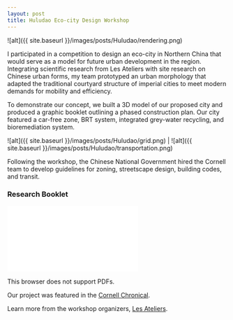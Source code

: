 ```yaml
---
layout: post
title: Huludao Eco-city Design Workshop
---
```


![alt]({{ site.baseurl }}/images/posts/Huludao/rendering.png)

I participated in a competition to design an eco-city in Northern China that would serve as a model for future urban development in the region. Integrating scientific research from Les Ateliers with site research on Chinese urban forms, my team prototyped an urban morphology that adapted the traditional courtyard structure of imperial cities to meet modern demands for mobility and efficiency. 

To demonstrate our concept, we built a 3D model of our proposed city and produced a graphic booklet outlining a phased construction plan. Our city featured a car-free zone, BRT system, integrated grey-water recycling, and bioremediation system. 

![alt]({{ site.baseurl }}/images/posts/Huludao/grid.png) | ![alt]({{ site.baseurl }}/images/posts/Huludao/transportation.png)

Following the workshop, the Chinese National Government hired the Cornell team to develop guidelines for zoning, streetscape design, building codes, and transit.

### Research Booklet
<object data="{{ site.baseurl }}/images/posts/Huludao/booklet.pdf" type="application/pdf" width="80%" height="260rem">
    <embed src="{{ site.baseurl }}/images/posts/Huludao/booklet.pdf">
        <p>This browser does not support PDFs.</p>
    </embed>
</object>

Our project was featured in the [Cornell Chronical](https://news.cornell.edu/stories/2009/04/team-china-offers-innovative-urban-eco-designhttps://cusd.cornell.edu/projects/ssa/).

Learn more from the workshop organizers, [Les Ateliers](https://www.ateliers.org/en/workshops/57/).